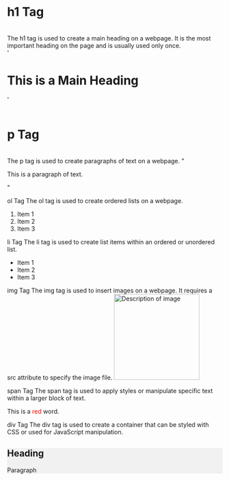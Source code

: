 <h1>h1 Tag</h1><br />
The h1 tag is used to create a main heading on a webpage. It is the most important heading on the page and is usually used only once.<br />
'<h1>This is a Main Heading</h1>'
<br /><br />
<h1>p Tag</h1><br />
The p tag is used to create paragraphs of text on a webpage.
"<p>This is a paragraph of text.</p>"

ol Tag
The ol tag is used to create ordered lists on a webpage.
<ol>
  <li>Item 1</li>
  <li>Item 2</li>
  <li>Item 3</li>
</ol>

li Tag
The li tag is used to create list items within an ordered or unordered list.
<ul>
  <li>Item 1</li>
  <li>Item 2</li>
  <li>Item 3</li>
</ul>

img Tag
The img tag is used to insert images on a webpage. It requires a src attribute to specify the image file.
<img src="image.jpg" alt="Description of image" width="200" height="200">

span Tag
The span tag is used to apply styles or manipulate specific text within a larger block of text.
<p>This is a <span style="color: red;">red</span> word.</p>

div Tag
The div tag is used to create a container that can be styled with CSS or used for JavaScript manipulation.
<div style="background-color: #f1f1f1;"> 
  <h2>Heading</h2>
  <p>Paragraph</p>
</div> 